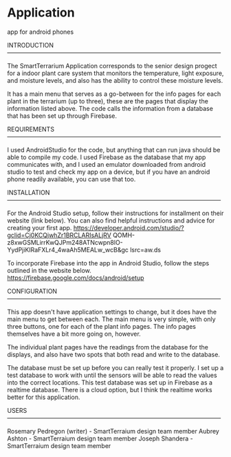 # Application
app for android phones


INTRODUCTION
–––––––––––––––––––––––––––––––––––––––––––––––––––––––––––––––––––––––

The SmartTerrarium Application corresponds to the senior design 
progect for a indoor plant care system that monitors the temperature,
light exposure, and moisture levels, and also has the ability to 
control these moisture levels. 

It has a main menu that serves as a go-between for the info pages for 
each plant in the terrarium (up to three), these are the pages that
display the information listed above. The code calls the information 
from a database that has been set up through Firebase.


REQUIREMENTS
–––––––––––––––––––––––––––––––––––––––––––––––––––––––––––––––––––––––

I used AndroidStudio for the code, but anything that can run java 
should be able to compile my code. I used Firebase as the database 
that my app communicates with, and I used an emulator downloaded from
android studio to test and check my app on a device, but if you have an
android phone readily available, you can use that too.


INSTALLATION 
–––––––––––––––––––––––––––––––––––––––––––––––––––––––––––––––––––––––

For the Android Studio setup, follow their instructions for installment
on their website (link below). You can also find helpful instructions 
and advice for creating your first app.
https://developer.android.com/studio/?gclid=Cj0KCQjwhZr1BRCLARIsALjRV
QOMH-z8xwGSMLirrKwQJPm248ATNcwpn8lO-YydPjiKIRaFXLr4_4waAh5MEALw_wcB&gc
lsrc=aw.ds

To incorporate Firebase into the app in Android Studio, follow the 
steps outlined in the website below. 
https://firebase.google.com/docs/android/setup


CONFIGURATION
–––––––––––––––––––––––––––––––––––––––––––––––––––––––––––––––––––––––

This app doesn't have application settings to change, but it does have 
the main menu to get between each. The main menu is very simple, with 
only three buttons, one for each of the plant info pages. The info 
pages themselves have a bit more going on, however. 

The individual plant pages have the readings from the database for 
the displays, and also have two spots that both read and write to the
database.

The database must be set up before you can really test it properly. I 
set up a test database to work with until the sensors will be able to 
read the values into the correct locations. This test database was set
up in Firebase as a realtime database. There is a cloud option, but I 
think the realtime works better for this application.


USERS
–––––––––––––––––––––––––––––––––––––––––––––––––––––––––––––––––––––––

Rosemary Pedregon (writer) - SmartTerraium design team member
Aubrey Ashton - SmartTerraium design team member
Joseph Shandera - SmartTerraium design team member
